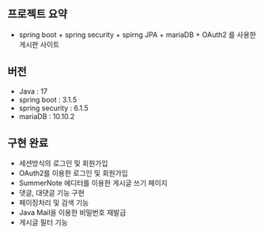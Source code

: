 ## 프로젝트 요약
 - spring boot + spring security + spirng JPA + mariaDB + OAuth2 를 사용한 게시판 사이트

## 버전
 - Java : 17
 - spring boot : 3.1.5
 - spring security : 6.1.5
 - mariaDB : 10.10.2

## 구현 완료
 - 세션방식의 로그인 및 회원가입
 - OAuth2를 이용한 로그인 및 회원가입
 - SummerNote 에디터를 이용한 게시글 쓰기 페이지
 - 댓글, 대댓글 기능 구현
 - 페이징처리 및 검색 기능
 - Java Mail을 이용한 비밀번호 재발급
 - 게시글 필터 기능
